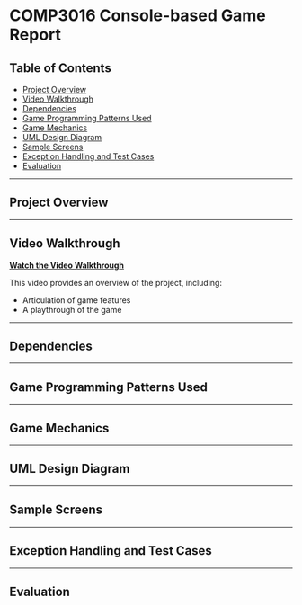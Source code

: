 # **COMP3016 Console-based Game Report**

## **Table of Contents**
- [Project Overview](#project-overview)
- [Video Walkthrough](#video-walkthrough)
- [Dependencies](#dependencies)
- [Game Programming Patterns Used](#game-programming-patterns-used)
- [Game Mechanics](#game-mechanics)
- [UML Design Diagram](#uml-design-diagram)
- [Sample Screens](#sample-screens)
- [Exception Handling and Test Cases](#exception-handling-and-test-cases)
- [Evaluation](#evaluation)

---

## **Project Overview**


---

## **Video Walkthrough**
**[Watch the Video Walkthrough]()**

This video provides an overview of the project, including:
- Articulation of game features
- A playthrough of the game

---

## **Dependencies**



---

## **Game Programming Patterns Used**


---

## **Game Mechanics**


---

## **UML Design Diagram**


---

## **Sample Screens**


---

## **Exception Handling and Test Cases**

---

## **Evaluation**
